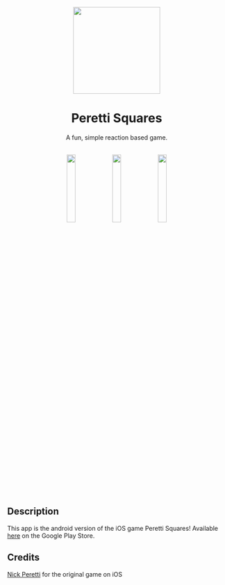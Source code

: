 <p align="center">
  <img width="200" src="https://user-images.githubusercontent.com/9878534/71440098-2721d780-26ca-11ea-8422-58d0ee51ccc0.jpg">
</p>

<h1 align="center">Peretti Squares</h1>

<div align="center">
  A fun, simple reaction based game.
</div>

<br>

<p align="middle">
  <img src="https://user-images.githubusercontent.com/9878534/71440123-3acd3e00-26ca-11ea-9219-c078e073b754.png" width="20%">
  <img src="https://user-images.githubusercontent.com/9878534/71440126-3d2f9800-26ca-11ea-8961-695b3acf0ced.png" width="20%">
  <img src="https://user-images.githubusercontent.com/9878534/71440129-3f91f200-26ca-11ea-9ff7-f5face4d285b.png" width="20%">
</p>

## Description

This app is the android version of the iOS game Peretti Squares! Available [here](https://play.google.com/store/apps/details?id=squares.cherry_blossom.com.perettisquares) on the Google Play Store.

## Credits

[Nick Peretti](https://github.com/qwertyflagstop) for the original game on iOS

